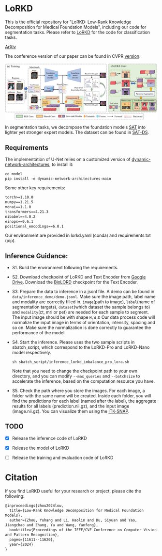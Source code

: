 # LoRKD
This is the official repository for "LoRKD: Low-Rank Knowledge Decomposition for Medical Foundation Models", including our code for segmentation tasks. Please refer to [LoRKD](https://github.com/MediaBrain-SJTU/LoRKD) for the code for classification tasks.

[ArXiv](https://arxiv.org/abs/2409.19540)

The conference version of our paper can be found in CVPR [version](https://openaccess.thecvf.com/content/CVPR2024/html/Zhou_Low-Rank_Knowledge_Decomposition_for_Medical_Foundation_Models_CVPR_2024_paper.html).

<img src="docs/method-lorkd.jpg" alt="" align=center />


In segmentation tasks, we decompose the foundation models [SAT](https://github.com/zhaoziheng/SAT) into lighter yet stronger expert models. The dataset can be found in [SAT-DS](https://github.com/zhaoziheng/SAT-DS/tree/main).


## Requirements
The implementation of U-Net relies on a customized version of [dynamic-network-architectures](https://github.com/MIC-DKFZ/dynamic-network-architectures), to install it:
```
cd model
pip install -e dynamic-network-architectures-main
```

Some other key requirements:
```
torch>=1.10.0
numpy==1.21.5
monai==1.1.0 
transformers==4.21.3
nibabel==4.0.2
einops==0.6.1
positional_encodings==6.0.1
```

Our environment are provided in lorkd.yaml (conda) and requirements.txt (pip).

## Inference Guidance:
- S1. Build the environment following the requirements.

- S2. Download checkpoint of LoRKD and Text Encoder from [Google Drive](https://drive.google.com/drive/folders/1OL5gTSrnO3l8Gyf5Mss0WsAkFtSpkKSS?usp=sharing). Download the [BioLORD](https://huggingface.co/FremyCompany/BioLORD-2023-C) checkpoint for the Text Encoder.

- S3. Prepare the data to inference in a jsonl file. A demo can be found in `data/inference_demo/demo.jsonl`. Make sure the image path, label name and modality are correctly filled in. `image`(path to image), `label`(name of segmentation targets), `dataset`(which dataset the sample belongs to) and `modality`(ct, mri or pet) are needed for each sample to segment. 
The input image should be with shape `H,W,D` Our data process code will normalize the input image in terms of orientation, intensity, spacing and so on. Make sure the normalization is done correctly to guarantee the performance of the model.

- S4. Start the inference. Please uses the two sample scripts in sbatch_script, which correspond to the LoRKD-Pro and LoRKD-Nano model respectively.
    ```
    sh sbatch_script/inference_lorkd_imbalance_pro_lora.sh
    ```
    Note that you need to change the checkpoint path to your own directory, and you can modify `--max_queries` and `--batchsize` to accelerate the inference, based on the computation resource you have.

- S5. Check the path where you store the images. For each image, a folder with the same name will be created. Inside each folder, you will find the predictions for each label (named after the label), the aggregate results for all labels (prediction.nii.gz), and the input image (image.nii.gz). You can visualize them using the [ITK-SNAP](http://www.itksnap.org/pmwiki/pmwiki.php).


## TODO
- [x] Release the inference code of LoRKD
- [x] Release the model of LoRKD
- [ ] Release the training and evaluation code of LoRKD


# Citation
If you find LoRKD useful for your research or project, please cite the following:
```
@inproceedings{zhou2024low,
  title={Low-Rank Knowledge Decomposition for Medical Foundation Models},
  author={Zhou, Yuhang and Li, Haolin and Du, Siyuan and Yao, Jiangchao and Zhang, Ya and Wang, Yanfeng},
  booktitle={Proceedings of the IEEE/CVF Conference on Computer Vision and Pattern Recognition},
  pages={11611--11620},
  year={2024}
}
```
